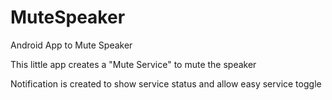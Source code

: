 # MuteSpeaker
Android App to Mute Speaker

This little app creates a "Mute Service" to mute the speaker

Notification is created to show service status and allow easy service toggle
